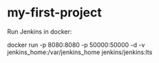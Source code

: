 # my-first-project

Run Jenkins in docker:

docker run -p 8080:8080 -p 50000:50000 -d -v jenkins_home:/var/jenkins_home jenkins/jenkins:lts
